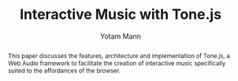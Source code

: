 --- 
  title: "Interactive Music with Tone.js" 
  abstract: "This paper discusses the features, architecture and implementation of Tone.js, a Web Audio framework to facilitate the creation of interactive music specifically suited to the affordances of the browser." 
  address: "Paris" 
  author: "Yotam Mann" 
  booktitle: "Proceedings of the International Web Audio Conference" 
  editor: "Samuel Goldszmidt, Norbert Schnell, Victor Saiz, Benjamin Matuszewski" 
  month: "Proceedings of the International Web Audio Conference"
  pages: "" 
  publisher: "IRCAM" 
  series: "WAC '15"
  type: "Paper"  
  year: "2015" 
  id: "2015_40" 
  tags: year2015 
  pdflink: /_data/papers/pdf/2015/2015_40.pdf
  ISSN: 2663-5844
---